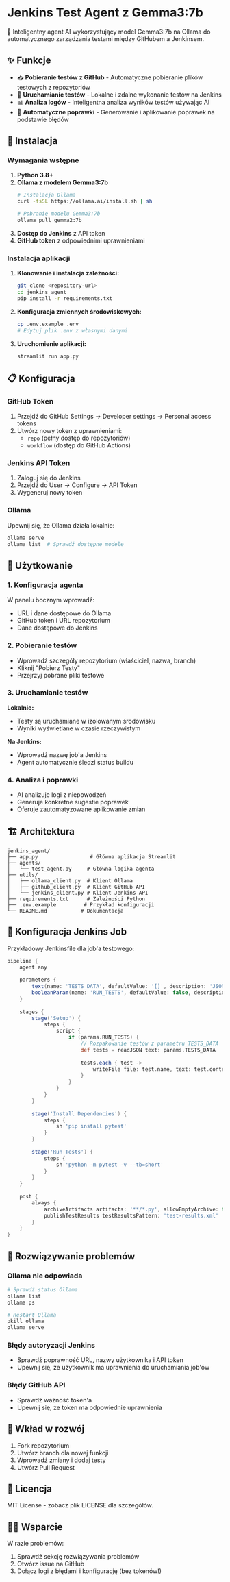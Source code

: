 # Jenkins Test Agent z Gemma3:7b

🤖 Inteligentny agent AI wykorzystujący model Gemma3:7b na Ollama do automatycznego zarządzania testami między GitHubem a Jenkinsem.

## ✨ Funkcje

- 📥 **Pobieranie testów z GitHub** - Automatyczne pobieranie plików testowych z repozytoriów
- 🏃 **Uruchamianie testów** - Lokalne i zdalne wykonanie testów na Jenkins
- 📊 **Analiza logów** - Inteligentna analiza wyników testów używając AI
- 🔧 **Automatyczne poprawki** - Generowanie i aplikowanie poprawek na podstawie błędów

## 🚀 Instalacja

### Wymagania wstępne

1. **Python 3.8+**
2. **Ollama z modelem Gemma3:7b**
   ```bash
   # Instalacja Ollama
   curl -fsSL https://ollama.ai/install.sh | sh
   
   # Pobranie modelu Gemma3:7b
   ollama pull gemma2:7b
   ```
3. **Dostęp do Jenkins** z API token
4. **GitHub token** z odpowiednimi uprawnieniami

### Instalacja aplikacji

1. **Klonowanie i instalacja zależności:**
   ```bash
   git clone <repository-url>
   cd jenkins_agent
   pip install -r requirements.txt
   ```

2. **Konfiguracja zmiennych środowiskowych:**
   ```bash
   cp .env.example .env
   # Edytuj plik .env z własnymi danymi
   ```

3. **Uruchomienie aplikacji:**
   ```bash
   streamlit run app.py
   ```

## 📋 Konfiguracja

### GitHub Token

1. Przejdź do GitHub Settings → Developer settings → Personal access tokens
2. Utwórz nowy token z uprawnieniami:
   - `repo` (pełny dostęp do repozytoriów)
   - `workflow` (dostęp do GitHub Actions)

### Jenkins API Token

1. Zaloguj się do Jenkins
2. Przejdź do User → Configure → API Token
3. Wygeneruj nowy token

### Ollama

Upewnij się, że Ollama działa lokalnie:
```bash
ollama serve
ollama list  # Sprawdź dostępne modele
```

## 🎯 Użytkowanie

### 1. Konfiguracja agenta

W panelu bocznym wprowadź:
- URL i dane dostępowe do Ollama
- GitHub token i URL repozytorium
- Dane dostępowe do Jenkins

### 2. Pobieranie testów

- Wprowadź szczegóły repozytorium (właściciel, nazwa, branch)
- Kliknij "Pobierz Testy"
- Przejrzyj pobrane pliki testowe

### 3. Uruchamianie testów

**Lokalnie:**
- Testy są uruchamiane w izolowanym środowisku
- Wyniki wyświetlane w czasie rzeczywistym

**Na Jenkins:**
- Wprowadź nazwę job'a Jenkins
- Agent automatycznie śledzi status buildu

### 4. Analiza i poprawki

- AI analizuje logi z niepowodzeń
- Generuje konkretne sugestie poprawek
- Oferuje zautomatyzowane aplikowanie zmian

## 🏗️ Architektura

```
jenkins_agent/
├── app.py                 # Główna aplikacja Streamlit
├── agents/
│   └── test_agent.py     # Główna logika agenta
├── utils/
│   ├── ollama_client.py  # Klient Ollama
│   ├── github_client.py  # Klient GitHub API
│   └── jenkins_client.py # Klient Jenkins API
├── requirements.txt      # Zależności Python
├── .env.example         # Przykład konfiguracji
└── README.md           # Dokumentacja
```

## 🔧 Konfiguracja Jenkins Job

Przykładowy Jenkinsfile dla job'a testowego:

```groovy
pipeline {
    agent any
    
    parameters {
        text(name: 'TESTS_DATA', defaultValue: '[]', description: 'JSON with test files')
        booleanParam(name: 'RUN_TESTS', defaultValue: false, description: 'Run tests')
    }
    
    stages {
        stage('Setup') {
            steps {
                script {
                    if (params.RUN_TESTS) {
                        // Rozpakowanie testów z parametru TESTS_DATA
                        def tests = readJSON text: params.TESTS_DATA
                        
                        tests.each { test ->
                            writeFile file: test.name, text: test.content
                        }
                    }
                }
            }
        }
        
        stage('Install Dependencies') {
            steps {
                sh 'pip install pytest'
            }
        }
        
        stage('Run Tests') {
            steps {
                sh 'python -m pytest -v --tb=short'
            }
        }
    }
    
    post {
        always {
            archiveArtifacts artifacts: '**/*.py', allowEmptyArchive: true
            publishTestResults testResultsPattern: 'test-results.xml'
        }
    }
}
```

## 🚨 Rozwiązywanie problemów

### Ollama nie odpowiada
```bash
# Sprawdź status Ollama
ollama list
ollama ps

# Restart Ollama
pkill ollama
ollama serve
```

### Błędy autoryzacji Jenkins
- Sprawdź poprawność URL, nazwy użytkownika i API token
- Upewnij się, że użytkownik ma uprawnienia do uruchamiania job'ów

### Błędy GitHub API
- Sprawdź ważność token'a
- Upewnij się, że token ma odpowiednie uprawnienia

## 🤝 Wkład w rozwój

1. Fork repozytorium
2. Utwórz branch dla nowej funkcji
3. Wprowadź zmiany i dodaj testy
4. Utwórz Pull Request

## 📄 Licencja

MIT License - zobacz plik LICENSE dla szczegółów.

## 🙋‍♀️ Wsparcie

W razie problemów:
1. Sprawdź sekcję rozwiązywania problemów
2. Otwórz issue na GitHub
3. Dołącz logi z błędami i konfigurację (bez tokenów!) 